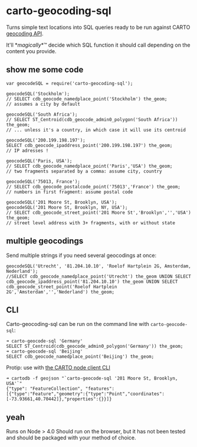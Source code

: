 # carto-geocoding-sql
Turns simple text locations into SQL queries ready to be run against CARTO [geocoding API](https://carto.com/docs/carto-engine/dataservices-api/geocoding-functions/).

It'll \**magically*\*™ decide which SQL function it should call depending on the content you provide.

## show me some code

```
var geocodeSQL = require('carto-geocoding-sql');

geocodeSQL('Stockholm');
// SELECT cdb_geocode_namedplace_point('Stockholm') the_geom;
// assumes a city by default

geocodeSQL('South Africa');
// SELECT ST_Centroid(cdb_geocode_admin0_polygon('South Africa')) the_geom;
// ... unless it's a country, in which case it will use its centroid

geocodeSQL('200.199.198.197');
SELECT cdb_geocode_ipaddress_point('200.199.198.197') the_geom;
// IP adresses !

geocodeSQL('Paris, USA');
// SELECT cdb_geocode_namedplace_point('Paris','USA') the_geom;
// two fragments separated by a comma: assume city, country

geocodeSQL('75013, France');
// SELECT cdb_geocode_postalcode_point('75013','France') the_geom;
// numbers in first fragment: assume postal code

geocodeSQL('201 Moore St, Brooklyn, USA');
geocodeSQL('201 Moore St, Brooklyn, NY, USA');
// SELECT cdb_geocode_street_point('201 Moore St','Brooklyn','','USA') the_geom;
// street level address with 3+ fragments, with or without state

```

## multiple geocodings

Send multiple strings if you need several geocodings at once:

```
geocodeSQL('Utrecht', '81.204.10.10', 'Roelof Hartplein 2G, Amsterdam, Nederland');
//SELECT cdb_geocode_namedplace_point('Utrecht') the_geom UNION SELECT cdb_geocode_ipaddress_point('81.204.10.10') the_geom UNION SELECT cdb_geocode_street_point('Roelof Hartplein 2G','Amsterdam','','Nederland') the_geom;

```

## CLI

Carto-geocoding-sql can be run on the command line with `carto-geocode-sql`:

```
➜ carto-geocode-sql 'Germany'
SELECT ST_Centroid(cdb_geocode_admin0_polygon('Germany')) the_geom;
➜ carto-geocode-sql 'Beijing'
SELECT cdb_geocode_namedplace_point('Beijing') the_geom;
```

Protip: use with [the CARTO node client CLI](https://github.com/CartoDB/cartodb-nodejs)

```
➜ cartodb -f geojson "`carto-geocode-sql '201 Moore St, Brooklyn, USA'`"
{"type": "FeatureCollection", "features": [{"type":"Feature","geometry":{"type":"Point","coordinates":[-73.93661,40.70442]},"properties":{}}]}
```

## yeah

Runs on Node > 4.0
Should run on the browser, but it has not been tested and should be packaged with your method of choice.

